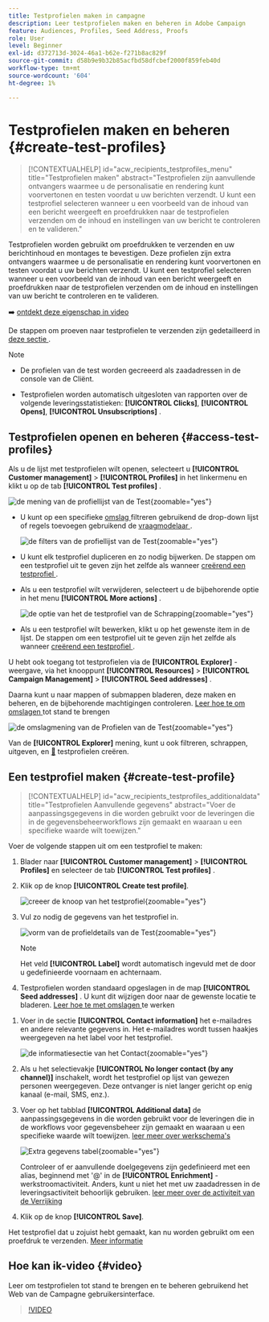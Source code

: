 ```yaml
---
title: Testprofielen maken in campagne
description: Leer testprofielen maken en beheren in Adobe Campaign
feature: Audiences, Profiles, Seed Address, Proofs
role: User
level: Beginner
exl-id: d372713d-3024-46a1-b62e-f271b8ac829f
source-git-commit: d58b9e9b32b85acfbd58dfcbef2000f859feb40d
workflow-type: tm+mt
source-wordcount: '604'
ht-degree: 1%

---
```


# Testprofielen maken en beheren {#create-test-profiles}

>[!CONTEXTUALHELP]
>id="acw_recipients_testprofiles_menu"
>title="Testprofielen maken"
>abstract="Testprofielen zijn aanvullende ontvangers waarmee u de personalisatie en rendering kunt voorvertonen en testen voordat u uw berichten verzendt. U kunt een testprofiel selecteren wanneer u een voorbeeld van de inhoud van een bericht weergeeft en proefdrukken naar de testprofielen verzenden om de inhoud en instellingen van uw bericht te controleren en te valideren."

Testprofielen worden gebruikt om proefdrukken te verzenden en uw berichtinhoud en montages te bevestigen. Deze profielen zijn extra ontvangers waarmee u de personalisatie en rendering kunt voorvertonen en testen voordat u uw berichten verzendt. U kunt een testprofiel selecteren wanneer u een voorbeeld van de inhoud van een bericht weergeeft en proefdrukken naar de testprofielen verzenden om de inhoud en instellingen van uw bericht te controleren en te valideren.

➡️ [ ontdekt deze eigenschap in video ](#video)

<!--Learn more about test profiles in the [Campaign v8 (client console) documentation](https://experienceleague.adobe.com/docs/campaign/campaign-v8/audience/add-profiles/test-profiles.html){target="_blank"}.-->

De stappen om proeven naar testprofielen te verzenden zijn gedetailleerd in [ deze sectie ](../preview-test/test-deliveries.md#test-profiles).

>[!NOTE]
>
>* De profielen van de test worden gecreeerd als zaadadressen in de console van de Cliënt.
>
>* Testprofielen worden automatisch uitgesloten van rapporten over de volgende leveringsstatistieken: **[!UICONTROL Clicks]**, **[!UICONTROL Opens]**, **[!UICONTROL Unsubscriptions]** .

## Testprofielen openen en beheren {#access-test-profiles}

Als u de lijst met testprofielen wilt openen, selecteert u **[!UICONTROL Customer management]** > **[!UICONTROL Profiles]** in het linkermenu en klikt u op de tab **[!UICONTROL Test profiles]** .

![ de mening van de profiellijst van de Test ](assets/test-profile-list.png){zoomable="yes"}

* U kunt op een specifieke [ omslag ](../get-started/permissions.md#folders) filtreren gebruikend de drop-down lijst of regels toevoegen gebruikend de [ vraagmodelaar ](../query/query-modeler-overview.md).

  ![ de filters van de profiellijst van de Test ](assets/test-profile-list-filters.png){zoomable="yes"}

* U kunt elk testprofiel dupliceren en zo nodig bijwerken. De stappen om een testprofiel uit te geven zijn het zelfde als wanneer [ creërend een testprofiel ](#create-test-profile).

* Als u een testprofiel wilt verwijderen, selecteert u de bijbehorende optie in het menu **[!UICONTROL More actions]** .

  ![ de optie van het de testprofiel van de Schrapping ](assets/test-profile-list-delete.png){zoomable="yes"}

* Als u een testprofiel wilt bewerken, klikt u op het gewenste item in de lijst. De stappen om een testprofiel uit te geven zijn het zelfde als wanneer [ creërend een testprofiel ](#create-test-profile).

U hebt ook toegang tot testprofielen via de **[!UICONTROL Explorer]** -weergave, via het knooppunt **[!UICONTROL Resources]** > **[!UICONTROL Campaign Management]** > **[!UICONTROL Seed addresses]** .

Daarna kunt u naar mappen of submappen bladeren, deze maken en beheren, en de bijbehorende machtigingen controleren. [ Leer hoe te om omslagen ](../get-started/permissions.md#folders) tot stand te brengen

![ de omslagmening van de Profielen van de Test ](assets/test-profiles-folders.png){zoomable="yes"}

Van de **[!UICONTROL Explorer]** mening, kunt u ook filtreren, schrappen, uitgeven, en [&#128279;](#create-test-profile) testprofielen creëren.

## Een testprofiel maken {#create-test-profile}

>[!CONTEXTUALHELP]
>id="acw_recipients_testprofiles_additionaldata"
>title="Testprofielen Aanvullende gegevens"
>abstract="Voer de aanpassingsgegevens in die worden gebruikt voor de leveringen die in de gegevensbeheerworkflows zijn gemaakt en waaraan u een specifieke waarde wilt toewijzen."

Voer de volgende stappen uit om een testprofiel te maken:

1. Blader naar **[!UICONTROL Customer management]** > **[!UICONTROL Profiles]** en selecteer de tab **[!UICONTROL Test profiles]** .

1. Klik op de knop **[!UICONTROL Create test profile]**.

   ![ creeer de knoop van het testprofiel ](assets/test-profile-create.png){zoomable="yes"}

1. Vul zo nodig de gegevens van het testprofiel in. <!--Most of the fields are the same as when creating profiles. [Learn more]-->

   ![ vorm van de profieldetails van de Test ](assets/test-profile-details.png){zoomable="yes"}

   >[!NOTE]
   >
   >Het veld **[!UICONTROL Label]** wordt automatisch ingevuld met de door u gedefinieerde voornaam en achternaam.

1. Testprofielen worden standaard opgeslagen in de map **[!UICONTROL Seed addresses]** . U kunt dit wijzigen door naar de gewenste locatie te bladeren. [ Leer hoe te met omslagen ](../get-started/permissions.md#folders) te werken

   <!--![](assets/test-profile-folder.png){zoomable="yes"}-->

<!--
You do not need to enter all fields of each tab when creating a seed address. Missing personalization elements are entered randomly during delivery analysis. (Not valid?)
-->

1. Voer in de sectie **[!UICONTROL Contact information]** het e-mailadres en andere relevante gegevens in. Het e-mailadres wordt tussen haakjes weergegeven na het label voor het testprofiel.

   ![ de informatiesectie van het Contact ](assets/test-profile-address.png){zoomable="yes"}

1. Als u het selectievakje **[!UICONTROL No longer contact (by any channel)]** inschakelt, wordt het testprofiel op lijst van gewezen personen weergegeven. Deze ontvanger is niet langer gericht op enig kanaal (e-mail, SMS, enz.).

1. Voer op het tabblad **[!UICONTROL Additional data]** de aanpassingsgegevens in die worden gebruikt voor de leveringen die in de workflows voor gegevensbeheer zijn gemaakt en waaraan u een specifieke waarde wilt toewijzen. [ leer meer over werkschema&#39;s ](../workflows/gs-workflows.md)

   ![ Extra gegevens tabel ](assets/test-profile-additional-data.png){zoomable="yes"}

   Controleer of er aanvullende doelgegevens zijn gedefinieerd met een alias, beginnend met &#39;@&#39; in de **[!UICONTROL Enrichment]** -werkstroomactiviteit. Anders, kunt u niet het met uw zaadadressen in de leveringsactiviteit behoorlijk gebruiken. [ leer meer over de activiteit van de Verrijking ](../workflows/activities/enrichment.md)

1. Klik op de knop **[!UICONTROL Save]**.

Het testprofiel dat u zojuist hebt gemaakt, kan nu worden gebruikt om een proefdruk te verzenden. [Meer informatie](../preview-test/test-deliveries.md#test-profiles)

<!--Use test profiles in Direct mail? cf v7/v8-->

## Hoe kan ik-video {#video}

Leer om testprofielen tot stand te brengen en te beheren gebruikend het Web van de Campagne gebruikersinterface.

>[!VIDEO](https://video.tv.adobe.com/v/3442844?quality=12)